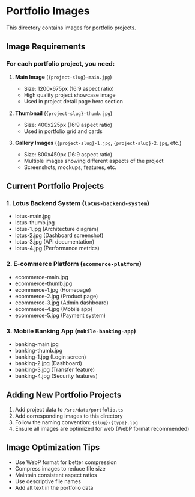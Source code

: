 # Portfolio Images

This directory contains images for portfolio projects.

## Image Requirements

### For each portfolio project, you need:

1. **Main Image** (`{project-slug}-main.jpg`)

   - Size: 1200x675px (16:9 aspect ratio)
   - High quality project showcase image
   - Used in project detail page hero section

2. **Thumbnail** (`{project-slug}-thumb.jpg`)

   - Size: 400x225px (16:9 aspect ratio)
   - Used in portfolio grid and cards

3. **Gallery Images** (`{project-slug}-1.jpg`, `{project-slug}-2.jpg`, etc.)
   - Size: 800x450px (16:9 aspect ratio)
   - Multiple images showing different aspects of the project
   - Screenshots, mockups, features, etc.

## Current Portfolio Projects

### 1. Lotus Backend System (`lotus-backend-system`)

- lotus-main.jpg
- lotus-thumb.jpg
- lotus-1.jpg (Architecture diagram)
- lotus-2.jpg (Dashboard screenshot)
- lotus-3.jpg (API documentation)
- lotus-4.jpg (Performance metrics)

### 2. E-commerce Platform (`ecommerce-platform`)

- ecommerce-main.jpg
- ecommerce-thumb.jpg
- ecommerce-1.jpg (Homepage)
- ecommerce-2.jpg (Product page)
- ecommerce-3.jpg (Admin dashboard)
- ecommerce-4.jpg (Mobile app)
- ecommerce-5.jpg (Payment system)

### 3. Mobile Banking App (`mobile-banking-app`)

- banking-main.jpg
- banking-thumb.jpg
- banking-1.jpg (Login screen)
- banking-2.jpg (Dashboard)
- banking-3.jpg (Transfer feature)
- banking-4.jpg (Security features)

## Adding New Portfolio Projects

1. Add project data to `/src/data/portfolio.ts`
2. Add corresponding images to this directory
3. Follow the naming convention: `{slug}-{type}.jpg`
4. Ensure all images are optimized for web (WebP format recommended)

## Image Optimization Tips

- Use WebP format for better compression
- Compress images to reduce file size
- Maintain consistent aspect ratios
- Use descriptive file names
- Add alt text in the portfolio data
